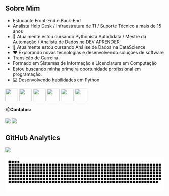 ## Sobre Mim

- Estudante Front-End e Back-End
- Analista Help Desk / Infraestrutura de TI / Suporte Técnico a mais de 15 anos
- 🌱 Atualmente estou cursando Pythonista Autodidata / Mestre da Automação / Analista de Dados na DEV APRENDER
- 🌱 Atualmente estou cursando Análise de Dados na DataScience
- ❤️ Explorando novas tecnologias e desenvolvendo soluções de software
- Transição de Carreira
- Formado em Sistemas de Informação e Licenciatura em Computação
- Estou buscando minha primeira oportunidade profissional em programação.
- 💻 Desenvolvendo habilidades em Python

<div>
  <img src="https://cdn.jsdelivr.net/gh/devicons/devicon/icons/python/python-original-wordmark.svg" width="40" height="40"/>
  <img src="https://cdn.jsdelivr.net/gh/devicons/devicon@latest/icons/vscode/vscode-original-wordmark.svg" width="40" height="40"/>
  <mg src="https://cdn.jsdelivr.net/gh/devicons/devicon/icons/mysql/mysql-original-wordmark.svg" width="40" height="40"/>
  <img src="https://cdn.jsdelivr.net/gh/devicons/devicon/icons/git/git-original.svg" width="40" height="40"/>
  <img src="https://cdn.jsdelivr.net/gh/devicons/devicon@latest/icons/putty/putty-original.svg" width="40" height="40" />
  <img src="https://cdn.jsdelivr.net/gh/devicons/devicon@latest/icons/mysql/mysql-original-wordmark.svg" width="40" height="40" />
  <img src="https://cdn.jsdelivr.net/gh/devicons/devicon@latest/icons/filezilla/filezilla-original-wordmark.svg" width="40" height="40" /> 
          
                 
</div>

<p>
 📫<b>Contatos:</b> 
</p>
<div>
<a href = "mailto:maxjgonzaga@gmail.com"><img loading="lazy" src="https://img.shields.io/badge/Gmail-D14836?style=for-the-badge&logo=gmail&logoColor=white" target="_blank"></a>
<a href="https://www.linkedin.com/in/maxlonio/" target="_blank"><img loading="lazy" src="https://img.shields.io/badge/-LinkedIn-%230077B5?style=for-the-badge&logo=linkedin&logoColor=white" target="_blank"></a>   
</div>

## GitHub Analytics

<a href="https://github.com/maxjgonzaga" title="Perfil de Max Gonzaga">
  <img height="180em" src="https://github-readme-stats.vercel.app/api?username=maxjgonzaga&theme=dark&hide_icons=true"/>
</a>
<p align="center">
  <img src="https://github.com/Platane/snk/raw/output/github-contribution-grid-snake.svg" alt="Snake animation" title="Snake game" width="800px">
</p>


